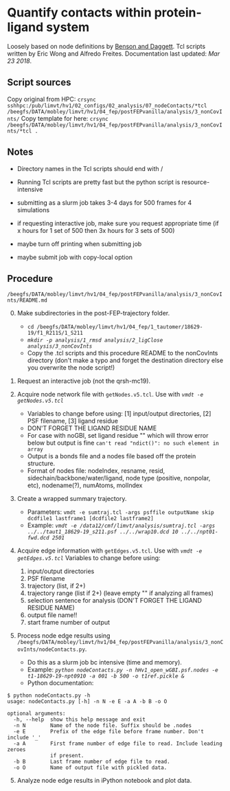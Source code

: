 
# Quantify contacts within protein-ligand system
Loosely based on node definitions by [Benson and Daggett](https://dx.doi.org/10.1142%2FS0219720012500084).
Tcl scripts written by Eric Wong and Alfredo Freites.
Documentation last updated: *Mar 23 2018*.

## Script sources
Copy original from HPC: `crsync sshhpc:/pub/limvt/hv1/02_configs/02_analysis/07_nodeContacts/*tcl /beegfs/DATA/mobley/limvt/hv1/04_fep/postFEPvanilla/analysis/3_nonCovInts/`
Copy template for here: `crsync /beegfs/DATA/mobley/limvt/hv1/04_fep/postFEPvanilla/analysis/3_nonCovInts/*tcl .`

## Notes
* Directory names in the Tcl scripts should end with /
* Running Tcl scripts are pretty fast but the python script is resource-intensive

* submitting as a slurm job takes 3-4 days for 500 frames for 4 simulations
* if requesting interactive job, make sure you request appropriate time (if x hours for 1 set of 500 then 3x hours for 3 sets of 500)
* maybe turn off printing when submitting job
* maybe submit job with copy-local option

## Procedure
`/beegfs/DATA/mobley/limvt/hv1/04_fep/postFEPvanilla/analysis/3_nonCovInts/README.md`

0. Make subdirectories in the post-FEP-trajectory folder.
    * `cd /beegfs/DATA/mobley/limvt/hv1/04_fep/1_tautomer/18629-19/f1_R211S/1_S211`
    * *`mkdir -p analysis/1_rmsd analysis/2_ligClose analysis/3_nonCovInts`*
    * Copy the .tcl scripts and this procedure README to the nonCovInts directory
      (don't make a typo and forget the destination directory else you overwrite the node script!)

0. Request an interactive job (not the qrsh-mc19).

1. Acquire node network file with `getNodes.v5.tcl`. Use with *`vmdt -e getNodes.v5.tcl`*
    * Variables to change before using: [1] input/output directories, [2] PSF filename, [3] ligand residue
    * DON'T FORGET THE LIGAND RESIDUE NAME
    * For case with noGBI, set ligand residue "" which will throw error below but output is fine
      `can't read "ndict()": no such element in array`
    * Output is a bonds file and a nodes file based off the protein structure.
    * Format of nodes file: nodeIndex, resname, resid, sidechain/backbone/water/ligand, node type (positive, nonpolar, etc), nodename(?), numAtoms, molIndex

2. Create a wrapped summary trajectory.
    * Parameters: `vmdt -e sumtraj.tcl -args psffile outputName skip dcdfile1 lastframe1 [dcdfile2 lastframe2]`
    * Example:    *`vmdt -e /data12/cmf/limvt/analysis/sumtraj.tcl -args ../../taut1_18629-19_s211.psf ../../wrap10.dcd 10 ../../npt01-fwd.dcd 2501`*

3. Acquire edge information with `getEdges.v5.tcl`. Use with *`vmdt -e getEdges.v5.tcl`*
   Variables to change before using:
    1. input/output directories
    2. PSF filename
    3. trajectory (list, if 2+)
    4. trajectory range (list if 2+) (leave empty "" if analyzing all frames)
    5. selection sentence for analysis (DON'T FORGET THE LIGAND RESIDUE NAME)
    6. output file name!!
    7. start frame number of output

4. Process node edge results using `/beegfs/DATA/mobley/limvt/hv1/04_fep/postFEPvanilla/analysis/3_nonCovInts/nodeContacts.py`.
    * Do this as a slurm job bc intensive (time and memory).
    * Example: *`python nodeContacts.py -n hHv1_open_wGBI.psf.nodes -e t1-18629-19-npt0910 -a 001 -b 500 -o t1ref.pickle &`*
    * Python documentation:
```
$ python nodeContacts.py -h
usage: nodeContacts.py [-h] -n N -e E -a A -b B -o O

optional arguments:
  -h, --help  show this help message and exit
  -n N        Name of the node file. Suffix should be .nodes
  -e E        Prefix of the edge file before frame number. Don't include '_'
  -a A        First frame number of edge file to read. Include leading zeroes
              if present.
  -b B        Last frame number of edge file to read.
  -o O        Name of output file with pickled data.
```

5. Analyze node edge results in iPython notebook and plot data.

